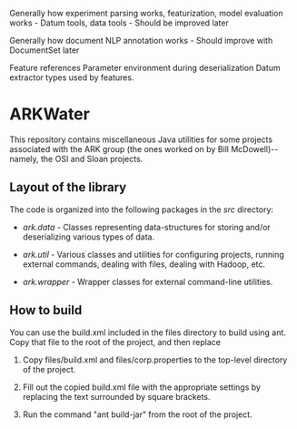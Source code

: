 Generally how experiment parsing works, featurization, model evaluation works
	- Datum tools, data tools
	- Should be improved later

Generally how document NLP annotation works
	- Should improve with DocumentSet later
	
Feature references
Parameter environment during deserialization
Datum extractor types used by features.

# ARKWater #

This repository contains miscellaneous Java utilities for some projects
associated with the ARK group (the ones worked on by Bill McDowell)--
namely, the OSI and Sloan projects.  

## Layout of the library ##

The code is organized into the following packages in the *src* directory:

*	*ark.data* - Classes representing data-structures for storing and/or
deserializing various types of data.

*	*ark.util* - Various classes and utilities for configuring projects,
 running external commands, dealing with files, dealing with Hadoop, etc.
 
*	*ark.wrapper* - Wrapper classes for external command-line utilities.

## How to build ##

You can use the build.xml included in the files directory to build using ant.
Copy that file to the root of the project, and then replace 

1.  Copy files/build.xml and files/corp.properties to the top-level directory
of the project. 

2.  Fill out the copied build.xml file with the appropriate settings by 
replacing the text surrounded by square brackets.

3.  Run the command "ant build-jar" from the root of the project.